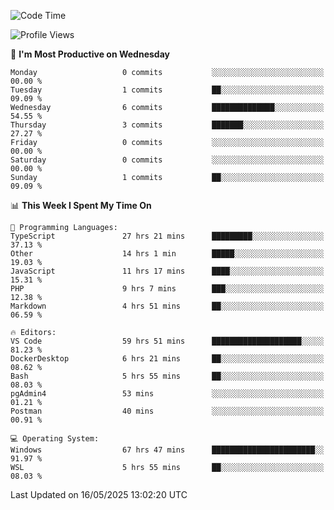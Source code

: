 <!--START_SECTION:waka-->
![Code Time](http://img.shields.io/badge/Code%20Time-4%2C995%20hrs%2038%20mins-blue)

![Profile Views](http://img.shields.io/badge/Profile%20Views-8-blue)

📅 **I'm Most Productive on Wednesday** 

```text
Monday                   0 commits           ░░░░░░░░░░░░░░░░░░░░░░░░░   00.00 % 
Tuesday                  1 commits           ██░░░░░░░░░░░░░░░░░░░░░░░   09.09 % 
Wednesday                6 commits           ██████████████░░░░░░░░░░░   54.55 % 
Thursday                 3 commits           ███████░░░░░░░░░░░░░░░░░░   27.27 % 
Friday                   0 commits           ░░░░░░░░░░░░░░░░░░░░░░░░░   00.00 % 
Saturday                 0 commits           ░░░░░░░░░░░░░░░░░░░░░░░░░   00.00 % 
Sunday                   1 commits           ██░░░░░░░░░░░░░░░░░░░░░░░   09.09 % 
```


📊 **This Week I Spent My Time On** 

```text
💬 Programming Languages: 
TypeScript               27 hrs 21 mins      █████████░░░░░░░░░░░░░░░░   37.13 % 
Other                    14 hrs 1 min        █████░░░░░░░░░░░░░░░░░░░░   19.03 % 
JavaScript               11 hrs 17 mins      ████░░░░░░░░░░░░░░░░░░░░░   15.31 % 
PHP                      9 hrs 7 mins        ███░░░░░░░░░░░░░░░░░░░░░░   12.38 % 
Markdown                 4 hrs 51 mins       ██░░░░░░░░░░░░░░░░░░░░░░░   06.59 % 

🔥 Editors: 
VS Code                  59 hrs 51 mins      ████████████████████░░░░░   81.23 % 
DockerDesktop            6 hrs 21 mins       ██░░░░░░░░░░░░░░░░░░░░░░░   08.62 % 
Bash                     5 hrs 55 mins       ██░░░░░░░░░░░░░░░░░░░░░░░   08.03 % 
pgAdmin4                 53 mins             ░░░░░░░░░░░░░░░░░░░░░░░░░   01.21 % 
Postman                  40 mins             ░░░░░░░░░░░░░░░░░░░░░░░░░   00.91 % 

💻 Operating System: 
Windows                  67 hrs 47 mins      ███████████████████████░░   91.97 % 
WSL                      5 hrs 55 mins       ██░░░░░░░░░░░░░░░░░░░░░░░   08.03 % 
```


 Last Updated on 16/05/2025 13:02:20 UTC
<!--END_SECTION:waka-->

